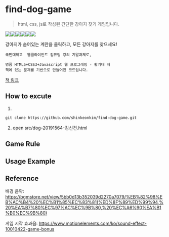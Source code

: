 # find-dog-game

> html, css, js로 작성된 간단한 강아지 찾기 게임입니다.

<div class = "shields" style = "display: flex; "> 
    <img src = "https://img.shields.io/github/issues/shinkeonkim/find-dog-game">
    <img src = "https://img.shields.io/github/forks/shinkeonkim/find-dog-game">
    <img src = "https://img.shields.io/github/stars/shinkeonkim/find-dog-game">
    <img src="https://img.shields.io/github/languages/top/shinkeonkim/find-dog-game" />
    <img src="https://img.shields.io/github/last-commit/shinkeonkim/find-dog-game"/>
    <img src="https://img.shields.io/github/license/shinkeonkim/find-dog-game" />
</div>


강아지가 숨어있는 계란을 클릭하고, 모든 강아지를 찾으세요!

```
국민대학교  웹클라이언트 컴퓨팅 강의 기말과제로, 

명품 HTML5+CSS3+Javascript 웹 프로그래밍 - 황기태 저 
책에 있는 문제를 기반으로 만들어진 코드입니다. 
```
<a href = "http://www.yes24.com/Product/Goods/35306392"> 책 링크 </a>


## How to excute
1. 
```
git clone https://github.com/shinkeonkim/find-dog-game.git
```
2. open src/dog-20191564-김신건.html  

## Game Rule


## Usage Example



## Reference

배경 음악: 
https://bgmstore.net/view/5bb0d13b352039d2270a7079/%EB%82%98%EB%AC%B4%20%EC%B1%85%EC%83%81(%ED%8F%89%ED%99%94,%20%EA%B7%80%EC%97%AC%EC%9B%80,%20%EC%A6%90%EA%B1%B0%EC%9B%80)

게임 시작 효과음:
https://www.motionelements.com/ko/sound-effect-10010422-game-bonus
